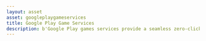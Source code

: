 ```yaml
---
layout: asset
asset: googleplaygameservices
title: Google Play Game Services
description: b'Google Play games services provide a seamless zero-click sign-in system for players and a range of other ready-to-use features. This extension supports Achievements, Authentication, Cloud save, Events and Leaderboards'
---
```

